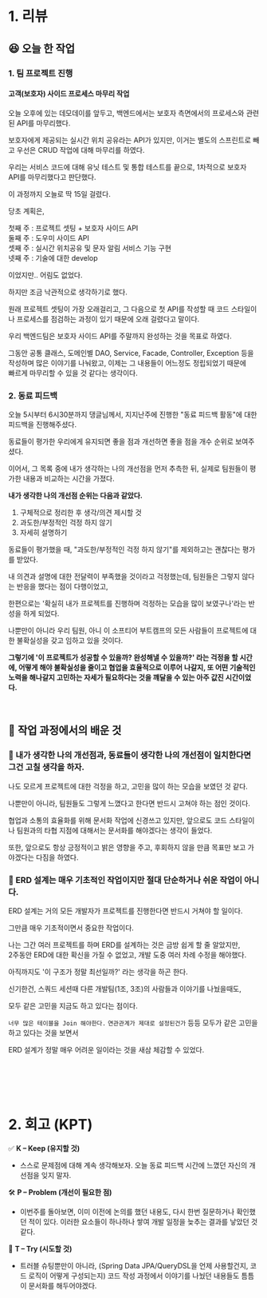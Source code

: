# 1. 리뷰
## :laughing: 오늘 한 작업
### 1. 팀 프로젝트 진행

#### 고객(보호자) 사이드 프로세스 마무리 작업


오늘 오후에 있는 데모데이를 앞두고, 백엔드에서는 보호자 측면에서의 프로세스와 관련된 API를 마무리했다.

보호자에게 제공되는 실시간 위치 공유라는 API가 있지만, 이거는 별도의 스프린트로 빼고 우선은 CRUD 작업에 대해 마무리를 하였다.

우리는 서비스 코드에 대해 유닛 테스트 및 통합 테스트를 끝으로, 1차적으로 보호자 API를 마무리했다고 판단했다.

이 과정까지 오늘로 딱 15일 걸렸다.

당초 계획은,

첫째 주 : 프로젝트 셋팅 + 보호자 사이드 API  
둘째 주 : 도우미 사이드 API  
셋째 주 : 실시간 위치공유 및 문자 알림 서비스 기능 구현  
넷째 주 : 기술에 대한 develop  

이었지만.. 어림도 없었다.

하지만 조금 낙관적으로 생각하기로 했다.

원래 프로젝트 셋팅이 가장 오래걸리고, 그 다음으로 첫 API를 작성할 때 코드 스타일이나 프로세스를 점검하는 과정이 있기 때문에 오래 걸렸다고 말이다.

우리 백엔드팀은 보호자 사이드 API를 주말까지 완성하는 것을 목표로 하였다.

그동안 공통 클래스, 도메인별 DAO, Service, Facade, Controller, Exception 등을 작성하며 많은 이야기를 나눠왔고, 이제는 그 내용들이 어느정도 정립되었기 때문에  
빠르게 마무리할 수 있을 것 같다는 생각이다.


### 2. 동료 피드백

오늘 5시부터 6시30분까지 댕글님께서, 지지난주에 진행한 "동료 피드백 활동"에 대한 피드백을 진행해주셨다.

동료들이 평가한 우리에게 유지되면 좋을 점과 개선하면 좋을 점을 개수 순위로 보여주셨다.

이어서, 그 목록 중에 내가 생각하는 나의 개선점을 먼저 추측한 뒤,
실제로 팀원들이 평가한 내용과 비교하는 시간을 가졌다.

**내가 생각한 나의 개선점 순위는 다음과 같았다.**
1. 구체적으로 정리한 후 생각/의견 제시할 것
2. 과도한/부정적인 걱정 하지 않기
3. 자세히 설명하기

동료들이 평가했을 때, "과도한/부정적인 걱정 하지 않기"를 제외하고는 괜찮다는 평가를 받았다.

내 의견과 설명에 대한 전달력이 부족했을 것이라고 걱정했는데, 팀원들은 그렇지 않다는 반응을 했다는 점이 다행이었고,

한편으로는 '확실히 내가 프로젝트를 진행하며 걱정하는 모습을 많이 보였구나'라는 반성을 하게 되었다.

나뿐만이 아니라 우리 팀원, 아니 이 소프티어 부트캠프의 모든 사람들이 프로젝트에 대한 불확실성을 갖고 임하고 있을 것이다.  

**그렇기에 '이 프로젝트가 성공할 수 있을까? 완성해낼 수 있을까?' 라는 걱정을 할 시간에, 어떻게 해야 불확실성을 줄이고 협업을 효율적으로 이루어 나갈지, 또 어떤 기술적인 노력을 해나갈지 고민하는 자세가 필요하다는 것을 꺠달을 수 있는 아주 값진 시간이었다.**

<br>

## :dizzy: 작업 과정에서의 배운 것

### 🔹 내가 생각한 나의 개선점과, 동료들이 생각한 나의 개선점이 일치한다면 그건 고칠 생각을 하자.

나도 모르게 프로젝트에 대한 걱정을 하고, 고민을 많이 하는 모습을 보였던 것 같다.

나뿐만이 아니라, 팀원들도 그렇게 느꼈다고 한다면 반드시 고쳐야 하는 점인 것이다.

협업과 소통의 효율화를 위해 문서화 작업에 신경쓰고 있지만, 앞으로도 코드 스타일이나 팀원과의 타협 지점에 대해서는 문서화를 해야겠다는 생각이 들었다.

또한, 앞으로도 항상 긍정적이고 밝은 영향을 주고, 후회하지 않을 만큼 목표만 보고 가야겠다는 다짐을 하였다.


### 🔹 ERD 설계는 매우 기초적인 작업이지만 절대 단순하거나 쉬운 작업이 아니다.

ERD 설계는 거의 모든 개발자가 프로젝트를 진행한다면 반드시 거쳐야 할 일이다.

그만큼 매우 기초적이면서 중요한 작업이다.

나는 그간 여러 프로젝트를 하며 ERD를 설계하는 것은 금방 쉽게 할 줄 알았지만,  
2주동안 ERD에 대한 확신을 가질 수 없었고, 개발 도중 여러 차례 수정을 해야했다.

아직까지도 '이 구조가 정말 최선일까?' 라는 생각을 하곤 한다.

신기한건, 스쿼드 세션때 다른 개발팀(1조, 3조)의 사람들과 이야기를 나눴을때도,

모두 같은 고민을 지금도 하고 있다는 점이다.

`너무 많은 테이블을 Join 해야한다.` `연관관계가 제대로 설정된건가` 등등 모두가 같은 고민을 하고 있다는 것을 보면서

ERD 설계가 정말 매우 어려운 일이라는 것을 새삼 체감할 수 있었다.


<br>

<br><br>

# 2. 회고 (KPT)

✅ **K – Keep (유지할 것)**
- 스스로 문제점에 대해 계속 생각해보자. 오늘 동료 피드백 시간에 느꼈던 자신의 개선점을 잊지 말자.

🛠️ **P – Problem (개선이 필요한 점)**
- 이번주를 돌아보면, 이미 이전에 논의를 했던 내용도, 다시 한번 질문하거나 확인했던 적이 있다. 이러한 요소들이 하나하나 쌓여 개발 일정을 늦추는 결과를 낳았던 것 같다.

🔄 **T – Try (시도할 것)**
- 트러블 슈팅뿐만이 아니라, (Spring Data JPA/QueryDSL을 언제 사용할건지, 코드 로직이 어떻게 구성되는지) 코드 작성 과정에서 이야기를 나눴던 내용들도 틈틈이 문서화를 해두어야겠다.


<br><br>

